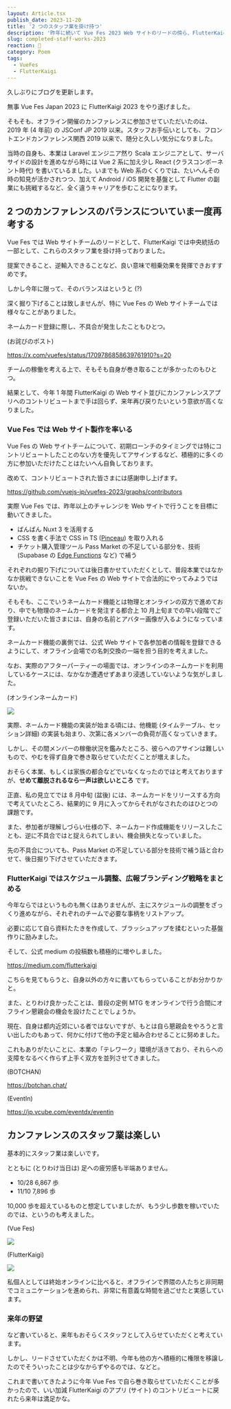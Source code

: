 ```yaml
---
layout: Article.tsx
publish_date: 2023-11-20
title: '2 つのスタッフ業を掛け持つ'
description: '昨年に続いて Vue Fes 2023 Web サイトのリードの傍ら、FlutterKaigi 2023 オーガナイザーのひとりとして、スタッフ業を掛け持ちさせていただきました。'
slug: completed-staff-works-2023
reaction: 🦶
category: Poem
tags:
  - VueFes
  - FlutterKaigi
---
```


久しぶりにブログを更新します。

無事 Vue Fes Japan 2023 に FlutterKaigi 2023 をやり遂げました。

そもそも、オフライン開催のカンファレンスに参加させていただいたのは、2019 年 (4 年前) の JSConf JP 2019 以来。スタッフお手伝いとしても、フロントエンドカンファレンス関西 2019 以来で、随分と久しい気分になりました。

当時の自身も、本業は Laravel エンジニア然り Scala エンジニアとして、サーバサイドの設計を進めながら時には Vue 2 系に加え少し React (クラスコンポーネント時代) を書いているました。いまでも Web 系のくくりでは、たいへんその時の知見が活かされつつ、加えて Android / iOS 開発を基盤として Flutter の副業にも挑戦するなど、全く違うキャリアを歩むことになります。

## 2 つのカンファレンスのバランスについていま一度再考する

Vue Fes では Web サイトチームのリードとして、FlutterKaigi では中央統括の一部として、これらのスタッフ業を掛け持っておりました。

提案できること、逆輸入できることなど、良い意味で相乗効果を発揮できおすすめです。

しかし今年に限って、そのバランスはというと (?)

深く掘り下げることは致しませんが、特に Vue Fes の Web サイトチームでは様々なことがありました。

ネームカード登録に際し、不具合が発生したこともひとつ。

(お詫びのポスト)

https://x.com/vuefes/status/1709786858639761910?s=20

チームの稼働を考える上で、そもそも自身が巻き取ることが多かったのもひとつ。

結果として、今年 1 年間 FlutterKaigi の Web サイト並びにカンファレンスアプリへのコントリビュートまで手は回らず、来年再び戻りたいという意欲が高くなりました。

### Vue Fes では Web サイト製作を率いる

Vue Fes の Web サイトチームについて、初期ローンチのタイミングでは特にコントリビュートしたことのない方を優先してアサインするなど、積極的に多くの方に参加いただけたことはたいへん自負しております。

改めて、コントリビュートされた皆さまには感謝申し上げます。

https://github.com/vuejs-jp/vuefes-2023/graphs/contributors

実際 Vue Fes では、昨年以上のチャレンジを Web サイトで行うことを目標に動いてきました。

- ばんばん Nuxt 3 を活用する
- CSS を書く手法で CSS in TS ([Pinceau](https://pinceau.dev/)) を取り入れる
- チケット購入管理ツール Pass Market の不足している部分を、技術 (Supabase の [Edge Functions](https://supabase.com/docs/guides/functions) など) で補う

それぞれの掘り下げについては後日書かせていただくとして、普段本業ではなかなか挑戦できないことを Vue Fes の Web サイトで合法的にやってみようではないか。

そもそも、ここでいうネームカード機能とは物理とオンラインの双方で進めており、中でも物理のネームカードを発注する都合上 10 月上旬までの早い段階でご登録いただいた皆さまには、自身の名前とアバター画像が入るようになっています。

ネームカード機能の裏側では、公式 Web サイトで各参加者の情報を登録できるようにして、オフライン会場での名刺交換の一端を担う目的を考えました。

なお、実際のアフターパーティーの場面では、オンラインのネームカードを利用しているケースには、なかなか遭遇せずあまり浸透していないような気がしました。

(オンラインネームカード)

![](https://i.imgur.com/xi4Q8kd.jpg)

実際、ネームカード機能の実装が始まる頃には、他機能 (タイムテーブル、セッション詳細) の実装も始まり、次第に各メンバーの負荷が高くなっていきます。

しかし、その間メンバーの稼働状況を鑑みたところ、彼らへのアサインは難しいもので、やむを得ず自身で巻き取らせていただくことが増えました。

おそらく本業、もしくは家族の都合などでいなくなったのではと考えておりますが、**せめて離脱されるなら一声は欲しいところ** です。

正直、私の見立てでは 8 月中旬 (盆後) には、ネームカードをリリースする方向で考えていたところ、結果的に 9 月に入ってからそれがなされたのはひとつの課題です。

また、参加者が理解しづらい仕様の下、ネームカード作成機能をリリースしたことも、逆に不具合ではと捉えられてしまい、機会損失となっていました。

先の不具合についても、Pass Market の不足している部分を技術で補う話と合わせて、後日掘り下げさせていただきます。

### FlutterKaigi ではスケジュール調整、広報ブランディング戦略をまとめる

今年ならではというものも無くはありませんが、主にスケジュールの調整をざっくり進めながら、それぞれのチームで必要な事柄をリストアップ。

必要に応じて自ら資料たたきを作成して、ブラッシュアップを揉むといった基盤作りに励みました。

そして、公式 medium の投稿数も積極的に増やしました。

https://medium.com/flutterkaigi

こちらを見てもらうと、自身以外の方々に書いてもらっていることがお分かりかと。

また、とりわけ良かったことは、普段の定例 MTG をオンラインで行う合間にオフライン懇親会の機会を設けたことでしょうか。

現在、自身は都内近郊にいる者ではないですが、もとは自ら懇親会をやろうと言い出したのもあって、何かに付けて他の予定と組み合わせることに努めました。

これもありがたいことに、本業の「テレワーク」環境が活きており、それらへの支障をなるべく作らず上手く双方を並列させてきました。

(BOTCHAN)

https://botchan.chat/

(EventIn)

https://jp.vcube.com/eventdx/eventin

## カンファレンスのスタッフ業は楽しい

基本的にスタッフ業は楽しいです。

とともに (とりわけ当日は) 足への疲労感も半端ありません。

- 10/28 6,867 歩
- 11/10 7,896 歩

10,000 歩を超えているものと想定していましたが、もう少し歩数を稼いでいたのでは、というのも考えました。

(Vue Fes)

![](https://i.imgur.com/LgN8V3u.jpg)

(FlutterKaigi)

![](https://i.imgur.com/1h64Pm6.jpg)

私個人としては終始オンラインに比べると、オフラインで界隈の人たちと非同期でコミュニケーションを進められ、非常に有意義な時間を過ごせたと実感しています。

### 来年の野望

など書いていると、来年もおそらくスタッフとして入らせていただくと考えています。

しかし、リードさせていただくかは不明、今年も他の方へ積極的に権限を移譲したのでそういったことは少なからずやるのでは、などと。

これまで書いてきたように今年 Vue Fes で自ら巻き取らせていただくことが多かったので、いい加減 FlutterKaigi のアプリ (サイト) のコントリビュートに戻れたら来年は満足かな。
